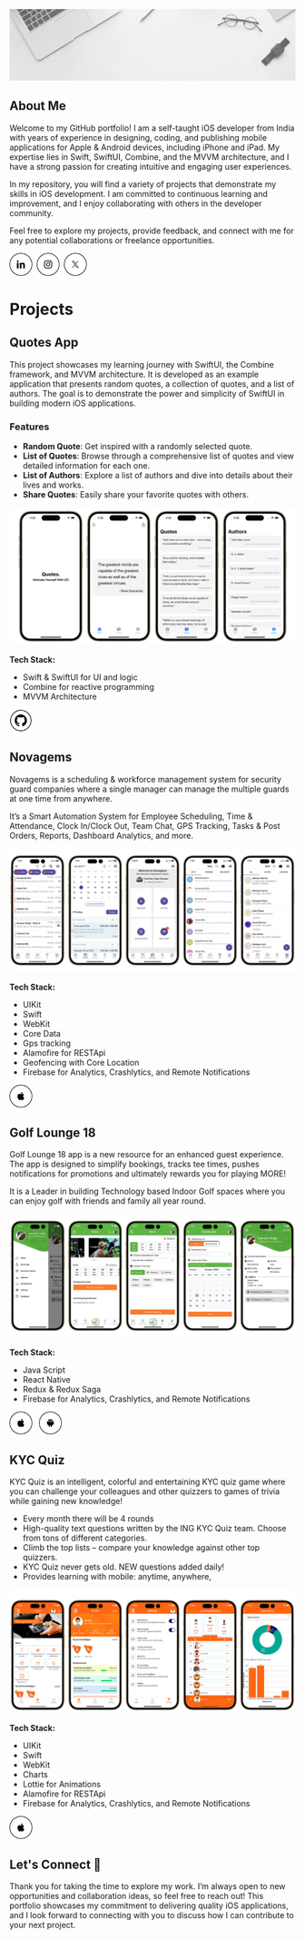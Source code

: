 
![Mobile](./Assets/gif/profile.gif)

## About Me

Welcome to my GitHub portfolio! I am a self-taught iOS developer from India with years of experience in designing, coding, and publishing mobile applications for Apple & Android devices, including iPhone and iPad. My expertise lies in Swift, SwiftUI, Combine, and the MVVM architecture, and I have a strong passion for creating intuitive and engaging user experiences.

In my repository, you will find a variety of projects that demonstrate my skills in iOS development. I am committed to continuous learning and improvement, and I enjoy collaborating with others in the developer community.

Feel free to explore my projects, provide feedback, and connect with me for any potential collaborations or freelance opportunities.&nbsp;

<a href="https://www.linkedin.com/in/inderjagdeo">
    <img src="Assets/icons/linkedin.png" width="40" height="40"></a>&nbsp;
<a href="https://www.instagram.com/inder.jagdeo">
    <img src="Assets/icons/instagram.png" width="40" height="40"></a>&nbsp;
<a href="https://x.com/_InderJagdeo">
    <img src="Assets/icons/twitter.png" width="40" height="40"></a>&nbsp;

# Projects

## Quotes App

This project showcases my learning journey with SwiftUI, the Combine framework, and MVVM architecture. It is developed as an example application that presents random quotes, a collection of quotes, and a list of authors. The goal is to demonstrate the power and simplicity of SwiftUI in building modern iOS applications.

### Features
- **Random Quote**: Get inspired with a randomly selected quote.
- **List of Quotes**: Browse through a comprehensive list of quotes and view detailed information for each one.
- **List of Authors**: Explore a list of authors and dive into details about their lives and works.
- **Share Quotes**: Easily share your favorite quotes with others.


![Mobile](./Assets/image/quotes.svg)

**Tech Stack:**

- Swift & SwiftUI for UI and logic
- Combine for reactive programming
- MVVM Architecture

<a href="https://github.com/InderJagdeo/QuotesAppSwiftUI"> 
    <img src="Assets/icons/github.png" width="40" height="40">
</a>

## Novagems

Novagems is a scheduling & workforce management system for security guard companies where a single manager can manage the multiple guards at one time from anywhere. 

It’s a Smart Automation System for Employee Scheduling, Time & Attendance, Clock In/Clock Out, Team Chat, GPS Tracking, Tasks & Post Orders, Reports, Dashboard Analytics, and more.

![Mobile](./Assets/image/novagems.svg)

**Tech Stack:**

- UIKit
- Swift
- WebKit
- Core Data
- Gps tracking
- Alamofire for RESTApi
- Geofencing with Core Location
- Firebase for Analytics, Crashlytics, and Remote Notifications

<a href="https://apps.apple.com/in/app/novagems-managerapp/id1439312263"> 
    <img src="Assets/icons/apple.png" width="40" height="40">
</a>

## Golf Lounge 18

Golf Lounge 18 app is a new resource for an enhanced guest experience. The app is designed to simplify bookings, tracks tee times, pushes notifications for promotions and ultimately rewards you for playing MORE!

It is a Leader in building Technology based Indoor Golf spaces where you can enjoy golf with friends and family all year round.

![Mobile](./Assets/image/golflounge.svg)

**Tech Stack:**

- Java Script
- React Native
- Redux & Redux Saga
- Firebase for Analytics, Crashlytics, and Remote Notifications

<a href="https://apps.apple.com/us/app/golf-lounge-18/id1520389788"> 
    <img src="Assets/icons/apple.png" width="40" height="40"></a>&nbsp;&nbsp;
<a href="https://play.google.com/store/apps/details?id=com.golflounge18.app&hl=en_US"> 
    <img src="Assets/icons/android.png" width="40" height="40">
</a>

## KYC Quiz

KYC Quiz is an intelligent, colorful and entertaining KYC quiz game where you can challenge your colleagues and other quizzers to games of trivia while gaining new knowledge!

- Every month there will be 4 rounds
- High-quality text questions written by the ING KYC Quiz team. Choose from tons of different categories.
- Climb the top lists – compare your knowledge against other top quizzers.
- KYC Quiz never gets old. NEW questions added daily!
- Provides learning with mobile: anytime, anywhere,

![Mobile](./Assets/image/kycquiz.svg)

**Tech Stack:**

- UIKit
- Swift
- WebKit
- Charts
- Lottie for Animations
- Alamofire for RESTApi
- Firebase for Analytics, Crashlytics, and Remote Notifications

<a href="https://apps.apple.com/in/app/kyc-quiz/id1573034417"> 
    <img src="Assets/icons/apple.png" width="40" height="40">
</a>

## Let's Connect 👋

Thank you for taking the time to explore my work. I’m always open to new opportunities and collaboration ideas, so feel free to reach out! This portfolio showcases my commitment to delivering quality iOS applications, and I look forward to connecting with you to discuss how I can contribute to your next project.

<!--
**InderJagdeo/InderJagdeo** is a ✨ _special_ ✨ repository because its `README.md` (this file) appears on your GitHub profile.

Here are some ideas to get you started:

- 🔭 I’m currently working on ...
- 🌱 I’m currently learning ...
- 👯 I’m looking to collaborate on ...
- 🤔 I’m looking for help with ...
- 💬 Ask me about ...
- 📫 How to reach me: ...
- 😄 Pronouns: ...
- ⚡ Fun fact: ...
-->
